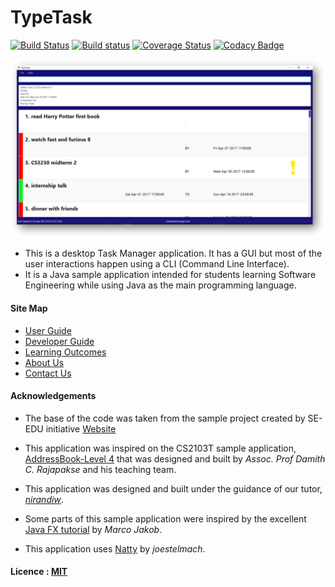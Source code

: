 # TypeTask

[![Build Status](https://travis-ci.org/CS2103JAN2017-T09-B2/main.svg?branch=master)](https://travis-ci.org/CS2103JAN2017-T09-B2/main)
[![Build status](https://ci.appveyor.com/api/projects/status/tmk1f4divuhbfrj2/branch/master?svg=true)](https://ci.appveyor.com/project/LWWenz/main/branch/master)
[![Coverage Status](https://coveralls.io/repos/github/CS2103JAN2017-T09-B2/main/badge.svg?branch=master)](https://coveralls.io/github/CS2103JAN2017-T09-B2/main?branch=master)
[![Codacy Badge](https://api.codacy.com/project/badge/Grade/7c967dd5e5a64457b0fae1dc7ac79433)](https://www.codacy.com/app/LWWenz/main?utm_source=github.com&amp;utm_medium=referral&amp;utm_content=CS2103JAN2017-T09-B2/main&amp;utm_campaign=Badge_Grade)

<img src="docs/images/TypeTaskUi.png" width="800"><br>

* This is a desktop Task Manager application. It has a GUI but most of the user interactions happen using
  a CLI (Command Line Interface).
* It is a Java sample application intended for students learning Software Engineering while using Java as
  the main programming language.


#### Site Map
* [User Guide](docs/UserGuide.md)
* [Developer Guide](docs/DeveloperGuide.md)
* [Learning Outcomes](docs/LearningOutcomes.md)
* [About Us](docs/AboutUs.md)
* [Contact Us](docs/ContactUs.md)


#### Acknowledgements

* The base of the code was taken from the sample project created by SE-EDU initiative
  [Website](https://github.com/se-edu/)

* This application was inspired on the CS2103T sample application, [AddressBook-Level 4](https://github.com/nus-cs2103-AY1617S2/addressbook-level4) that was designed and built by *Assoc. Prof Damith C. Rajapakse* and his teaching team.

* This application was designed and built under the guidance of our tutor, *[nirandiw](https://github.com/nirandiw)*.

* Some parts of this sample application were inspired by the excellent
  [Java FX tutorial](http://code.makery.ch/library/javafx-8-tutorial/) by *Marco Jakob*.
  
* This application uses [Natty](https://github.com/joestelmach/natty) by *joestelmach*.

#### Licence : [MIT](LICENSE)
